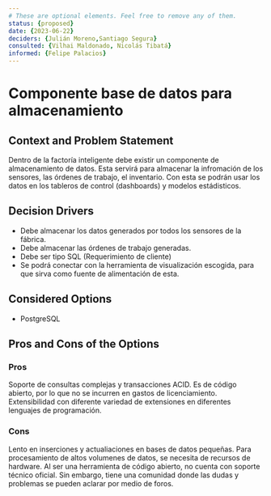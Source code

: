 ```yaml
---
# These are optional elements. Feel free to remove any of them.
status: {proposed}
date: {2023-06-22}
deciders: {Julián Moreno,Santiago Segura}
consulted: {Vilhai Maldonado, Nicolás Tibatá}
informed: {Felipe Palacios}
---
```

# Componente base de datos para almacenamiento

## Context and Problem Statement

Dentro de la factoría inteligente debe existir un componente de almacenamiento de datos. Esta servirá para almacenar la infromación de los sensores, las órdenes de trabajo, el inventario. Con esta se podrán usar los datos en los tableros de control (dashboards) y modelos estádisticos. 

<!-- This is an optional element. Feel free to remove. -->
## Decision Drivers

* Debe almacenar los datos generados por todos los sensores de la fábrica. 
* Debe almacenar las órdenes de trabajo generadas. 
* Debe ser tipo SQL (Requerimiento de cliente)
* Se podrá conectar con la herramienta de visualización escogida, para que sirva como fuente de alimentación de esta. 

## Considered Options

* PostgreSQL


<!-- This is an optional element. Feel free to remove. -->

## Pros and Cons of the Options

### Pros

Soporte de consultas complejas y transacciones ACID.
Es de código abierto, por lo que no se incurren en gastos de licenciamiento. 
Extensibilidad con  diferente variedad de extensiones en diferentes lenguajes de programación.  


### Cons

Lento en inserciones y actualiaciones en bases de datos pequeñas. 
Para procesamiento de altos volumenes de datos, se necesita de recursos de hardware.
Al ser una herramienta de código abierto, no cuenta con soporte técnico oficial. Sin embargo, tiene una comunidad donde las dudas y problemas se pueden aclarar por medio de foros. 


